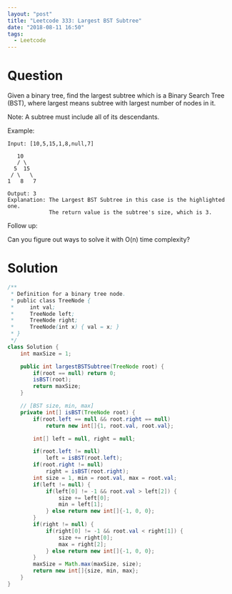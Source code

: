 ```yaml
---
layout: "post"
title: "Leetcode 333: Largest BST Subtree"
date: "2018-08-11 16:50"
tags:
  - Leetcode
---
```


# Question
Given a binary tree, find the largest subtree which is a Binary Search Tree (BST), where largest means subtree with largest number of nodes in it.

Note:
A subtree must include all of its descendants.

Example:

```
Input: [10,5,15,1,8,null,7]

   10
   / \
  5  15
 / \   \
1   8   7

Output: 3
Explanation: The Largest BST Subtree in this case is the highlighted one.
             The return value is the subtree's size, which is 3.
```

Follow up:

Can you figure out ways to solve it with O(n) time complexity?

# Solution
```java
/**
 * Definition for a binary tree node.
 * public class TreeNode {
 *     int val;
 *     TreeNode left;
 *     TreeNode right;
 *     TreeNode(int x) { val = x; }
 * }
 */
class Solution {
    int maxSize = 1;

    public int largestBSTSubtree(TreeNode root) {
        if(root == null) return 0;
        isBST(root);
        return maxSize;
    }

    // [BST size, min, max]
    private int[] isBST(TreeNode root) {
        if(root.left == null && root.right == null)
            return new int[]{1, root.val, root.val};

        int[] left = null, right = null;

        if(root.left != null)
            left = isBST(root.left);
        if(root.right != null)
            right = isBST(root.right);
        int size = 1, min = root.val, max = root.val;
        if(left != null) {
            if(left[0] != -1 && root.val > left[2]) {
                size += left[0];
                min = left[1];
            } else return new int[]{-1, 0, 0};
        }
        if(right != null) {
            if(right[0] != -1 && root.val < right[1]) {
                size += right[0];
                max = right[2];
            } else return new int[]{-1, 0, 0};
        }
        maxSize = Math.max(maxSize, size);
        return new int[]{size, min, max};
    }
}
```
